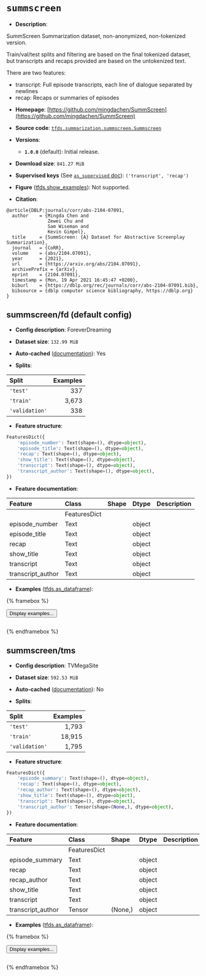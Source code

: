 <div itemscope itemtype="http://schema.org/Dataset">
  <div itemscope itemprop="includedInDataCatalog" itemtype="http://schema.org/DataCatalog">
    <meta itemprop="name" content="TensorFlow Datasets" />
  </div>
  <meta itemprop="name" content="summscreen" />
  <meta itemprop="description" content="SummScreen Summarization dataset, non-anonymized, non-tokenized version.&#10;&#10;Train/val/test splits and filtering are based on the final tokenized dataset,&#10;but transcripts and recaps provided are based on the untokenized text.&#10;&#10;There are two features:&#10;&#10;  - transcript: Full episode transcripts, each line of dialogue&#10;    separated by newlines&#10;  - recap: Recaps or summaries of episodes&#10;&#10;To use this dataset:&#10;&#10;```python&#10;import tensorflow_datasets as tfds&#10;&#10;ds = tfds.load(&#x27;summscreen&#x27;, split=&#x27;train&#x27;)&#10;for ex in ds.take(4):&#10;  print(ex)&#10;```&#10;&#10;See [the guide](https://www.tensorflow.org/datasets/overview) for more&#10;informations on [tensorflow_datasets](https://www.tensorflow.org/datasets).&#10;&#10;" />
  <meta itemprop="url" content="https://www.tensorflow.org/datasets/catalog/summscreen" />
  <meta itemprop="sameAs" content="https://github.com/mingdachen/SummScreen" />
  <meta itemprop="citation" content="@article{DBLP:journals/corr/abs-2104-07091,&#10;  author    = {Mingda Chen and&#10;               Zewei Chu and&#10;               Sam Wiseman and&#10;               Kevin Gimpel},&#10;  title     = {SummScreen: {A} Dataset for Abstractive Screenplay Summarization},&#10;  journal   = {CoRR},&#10;  volume    = {abs/2104.07091},&#10;  year      = {2021},&#10;  url       = {https://arxiv.org/abs/2104.07091},&#10;  archivePrefix = {arXiv},&#10;  eprint    = {2104.07091},&#10;  timestamp = {Mon, 19 Apr 2021 16:45:47 +0200},&#10;  biburl    = {https://dblp.org/rec/journals/corr/abs-2104-07091.bib},&#10;  bibsource = {dblp computer science bibliography, https://dblp.org}&#10;}" />
</div>

# `summscreen`


*   **Description**:

SummScreen Summarization dataset, non-anonymized, non-tokenized version.

Train/val/test splits and filtering are based on the final tokenized dataset,
but transcripts and recaps provided are based on the untokenized text.

There are two features:

-   transcript: Full episode transcripts, each line of dialogue separated by
    newlines
-   recap: Recaps or summaries of episodes

*   **Homepage**:
    [https://github.com/mingdachen/SummScreen](https://github.com/mingdachen/SummScreen)

*   **Source code**:
    [`tfds.summarization.summscreen.Summscreen`](https://github.com/tensorflow/datasets/tree/master/tensorflow_datasets/summarization/summscreen/summscreen.py)

*   **Versions**:

    *   **`1.0.0`** (default): Initial release.

*   **Download size**: `841.27 MiB`

*   **Supervised keys** (See
    [`as_supervised` doc](https://www.tensorflow.org/datasets/api_docs/python/tfds/load#args)):
    `('transcript', 'recap')`

*   **Figure**
    ([tfds.show_examples](https://www.tensorflow.org/datasets/api_docs/python/tfds/visualization/show_examples)):
    Not supported.

*   **Citation**:

```
@article{DBLP:journals/corr/abs-2104-07091,
  author    = {Mingda Chen and
               Zewei Chu and
               Sam Wiseman and
               Kevin Gimpel},
  title     = {SummScreen: {A} Dataset for Abstractive Screenplay Summarization},
  journal   = {CoRR},
  volume    = {abs/2104.07091},
  year      = {2021},
  url       = {https://arxiv.org/abs/2104.07091},
  archivePrefix = {arXiv},
  eprint    = {2104.07091},
  timestamp = {Mon, 19 Apr 2021 16:45:47 +0200},
  biburl    = {https://dblp.org/rec/journals/corr/abs-2104-07091.bib},
  bibsource = {dblp computer science bibliography, https://dblp.org}
}
```


## summscreen/fd (default config)

*   **Config description**: ForeverDreaming

*   **Dataset size**: `132.99 MiB`

*   **Auto-cached**
    ([documentation](https://www.tensorflow.org/datasets/performances#auto-caching)):
    Yes

*   **Splits**:

Split          | Examples
:------------- | -------:
`'test'`       | 337
`'train'`      | 3,673
`'validation'` | 338

*   **Feature structure**:

```python
FeaturesDict({
    'episode_number': Text(shape=(), dtype=object),
    'episode_title': Text(shape=(), dtype=object),
    'recap': Text(shape=(), dtype=object),
    'show_title': Text(shape=(), dtype=object),
    'transcript': Text(shape=(), dtype=object),
    'transcript_author': Text(shape=(), dtype=object),
})
```

*   **Feature documentation**:

Feature           | Class        | Shape | Dtype  | Description
:---------------- | :----------- | :---- | :----- | :----------
                  | FeaturesDict |       |        |
episode_number    | Text         |       | object |
episode_title     | Text         |       | object |
recap             | Text         |       | object |
show_title        | Text         |       | object |
transcript        | Text         |       | object |
transcript_author | Text         |       | object |

*   **Examples**
    ([tfds.as_dataframe](https://www.tensorflow.org/datasets/api_docs/python/tfds/as_dataframe)):

<!-- mdformat off(HTML should not be auto-formatted) -->

{% framebox %}

<button id="displaydataframe">Display examples...</button>
<div id="dataframecontent" style="overflow-x:auto"></div>
<script>
const url = "https://storage.googleapis.com/tfds-data/visualization/dataframe/summscreen-fd-1.0.0.html";
const dataButton = document.getElementById('displaydataframe');
dataButton.addEventListener('click', async () => {
  // Disable the button after clicking (dataframe loaded only once).
  dataButton.disabled = true;

  const contentPane = document.getElementById('dataframecontent');
  try {
    const response = await fetch(url);
    // Error response codes don't throw an error, so force an error to show
    // the error message.
    if (!response.ok) throw Error(response.statusText);

    const data = await response.text();
    contentPane.innerHTML = data;
  } catch (e) {
    contentPane.innerHTML =
        'Error loading examples. If the error persist, please open '
        + 'a new issue.';
  }
});
</script>

{% endframebox %}

<!-- mdformat on -->

## summscreen/tms

*   **Config description**: TVMegaSite

*   **Dataset size**: `592.53 MiB`

*   **Auto-cached**
    ([documentation](https://www.tensorflow.org/datasets/performances#auto-caching)):
    No

*   **Splits**:

Split          | Examples
:------------- | -------:
`'test'`       | 1,793
`'train'`      | 18,915
`'validation'` | 1,795

*   **Feature structure**:

```python
FeaturesDict({
    'episode_summary': Text(shape=(), dtype=object),
    'recap': Text(shape=(), dtype=object),
    'recap_author': Text(shape=(), dtype=object),
    'show_title': Text(shape=(), dtype=object),
    'transcript': Text(shape=(), dtype=object),
    'transcript_author': Tensor(shape=(None,), dtype=object),
})
```

*   **Feature documentation**:

Feature           | Class        | Shape   | Dtype  | Description
:---------------- | :----------- | :------ | :----- | :----------
                  | FeaturesDict |         |        |
episode_summary   | Text         |         | object |
recap             | Text         |         | object |
recap_author      | Text         |         | object |
show_title        | Text         |         | object |
transcript        | Text         |         | object |
transcript_author | Tensor       | (None,) | object |

*   **Examples**
    ([tfds.as_dataframe](https://www.tensorflow.org/datasets/api_docs/python/tfds/as_dataframe)):

<!-- mdformat off(HTML should not be auto-formatted) -->

{% framebox %}

<button id="displaydataframe">Display examples...</button>
<div id="dataframecontent" style="overflow-x:auto"></div>
<script>
const url = "https://storage.googleapis.com/tfds-data/visualization/dataframe/summscreen-tms-1.0.0.html";
const dataButton = document.getElementById('displaydataframe');
dataButton.addEventListener('click', async () => {
  // Disable the button after clicking (dataframe loaded only once).
  dataButton.disabled = true;

  const contentPane = document.getElementById('dataframecontent');
  try {
    const response = await fetch(url);
    // Error response codes don't throw an error, so force an error to show
    // the error message.
    if (!response.ok) throw Error(response.statusText);

    const data = await response.text();
    contentPane.innerHTML = data;
  } catch (e) {
    contentPane.innerHTML =
        'Error loading examples. If the error persist, please open '
        + 'a new issue.';
  }
});
</script>

{% endframebox %}

<!-- mdformat on -->